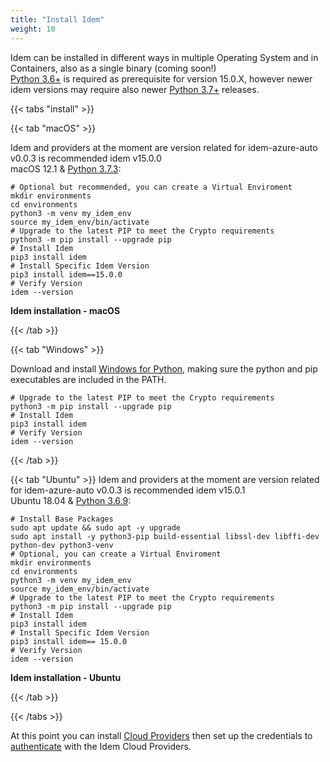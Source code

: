 ```yaml
---
title: "Install Idem"
weight: 10
---
```


Idem can be installed in different ways in multiple Operating System and in Containers, also as a single binary (coming soon!)<br>
[Python 3.6+](https://www.python.org/downloads/) is required as prerequisite for version 15.0.X, however newer idem versions may require also newer [Python 3.7+](https://www.python.org/downloads/) releases.


{{< tabs "install" >}}

{{< tab "macOS" >}} 

Idem and providers at the moment are version related for idem-azure-auto v0.0.3 is recommended idem v15.0.0 <br>
macOS 12.1 & [Python 3.7.3](https://www.python.org/downloads/release/python-373/):

```shell
# Optional but recommended, you can create a Virtual Enviroment  
mkdir environments
cd environments
python3 -m venv my_idem_env
source my_idem_env/bin/activate
# Upgrade to the latest PIP to meet the Crypto requirements
python3 -m pip install --upgrade pip
# Install Idem 
pip3 install idem
# Install Specific Idem Version
pip3 install idem==15.0.0
# Verify Version
idem --version
```
<p><b>Idem installation - macOS</b></p>
<script id="asciicast-8BqTYhsLKbJNhLEK2z1GnpAVP" src="https://asciinema.org/a/8BqTYhsLKbJNhLEK2z1GnpAVP.js" async theme="asciinema" data-autoplay="true" data-size="small" loop="true"></script>

{{< /tab >}}

{{< tab "Windows" >}}

Download and install [Windows for Python](https://www.python.org/downloads/windows/), making sure the python and pip executables are included in the PATH.

```shell
# Upgrade to the latest PIP to meet the Crypto requirements
python3 -m pip install --upgrade pip
# Install Idem 
pip3 install idem 
# Verify Version
idem --version
```
{{< /tab >}}

{{< tab "Ubuntu" >}}
Idem and providers at the moment are version related for idem-azure-auto v0.0.3 is recommended idem v15.0.1<br>
Ubuntu 18.04 & [Python 3.6.9](https://www.python.org/downloads/release/python-369/):

```shell
# Install Base Packages
sudo apt update && sudo apt -y upgrade
sudo apt install -y python3-pip build-essential libssl-dev libffi-dev python-dev python3-venv
# Optional, you can create a Virtual Enviroment  
mkdir environments
cd environments
python3 -m venv my_idem_env
source my_idem_env/bin/activate
# Upgrade to the latest PIP to meet the Crypto requirements
python3 -m pip install --upgrade pip
# Install Idem 
pip3 install idem 
# Install Specific Idem Version
pip3 install idem== 15.0.0
# Verify Version
idem --version
```
<p><b>Idem installation - Ubuntu</b></p>
<script id="asciicast-ZlpSV4Dd1vMneJ8j8GRwo1a4R" src="https://asciinema.org/a/ZlpSV4Dd1vMneJ8j8GRwo1a4R.js" async theme="asciinema" data-autoplay="true" data-size="small" loop="true"></script>

{{< /tab >}}

{{< /tabs >}}

At this point you can install [Cloud Providers](/Getting-Started/Cloud-Providers/) then set up the credentials to [authenticate](/Getting-Started/Authenticate/) with the Idem Cloud Providers.


